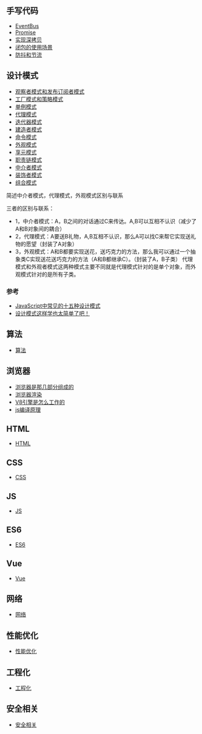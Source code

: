 ## 手写代码
- [EventBus](./手写代码/实现EventBus.md)
- [Promise](./手写代码/实现最简单的Promise.md)
- [实现深拷贝](./手写代码/实现深拷贝.md)
- [闭包的使用场景](./手写代码/闭包的使用场景.md)
- [防抖和节流](./手写代码/防抖和节流.md)

## 设计模式

- [观察者模式和发布订阅者模式](./设计模式/观察者模式和发布订阅者模式.md)
- [工厂模式和策略模式](./设计模式/工厂模式和策略模式.md)
- [单例模式](./设计模式/单例模式.md)
- [代理模式](./设计模式/代理模式.md)
- [迭代器模式](./设计模式/迭代器模式.md)
- [建造者模式](./设计模式/建造者模式.md)
- [命令模式](./设计模式/命令模式.md)
- [外观模式](./设计模式/外观模式.md)
- [享元模式](./设计模式/享元模式.md)
- [职责链模式](./设计模式/职责链模式.md)
- [中介者模式](./设计模式/中介者模式.md)
- [装饰者模式](./设计模式/装饰者模式.md)
- [组合模式](./设计模式/组合模式.md)

简述中介者模式，代理模式，外观模式区别与联系

三者的区别与联系：
- 1，中介者模式：A，B之间的对话通过C来传达。A,B可以互相不认识（减少了A和B对象间的耦合）
- 2，代理模式：A要送B礼物，A,B互相不认识，那么A可以找C来帮它实现送礼物的愿望（封装了A对象）
- 3，外观模式：A和B都要实现送花，送巧克力的方法，那么我可以通过一个抽象类C实现送花送巧克力的方法（A和B都继承C）。（封装了A，B子类）
代理模式和外观者模式这两种模式主要不同就是代理模式针对的是单个对象，而外观模式针对的是所有子类。

### 参考

- [JavaScript中常见的十五种设计模式](https://www.cnblogs.com/imwtr/p/9451129.html#o13)
- [设计模式这样学也太简单了吧！](https://juejin.cn/post/6953423646664687652#heading-47)

## 算法

- [算法](./算法/深度优先与广度优先.md)

## 浏览器
- [浏览器是那几部分组成的](./浏览器/浏览器是那几部分组成的.md)
- [浏览器渲染](./浏览器/浏览器渲染.md)
- [V8引擎是怎么工作的](./浏览器/V8引擎是怎么工作的.md)
- [js编译原理](./浏览器/js编译原理.md)

## HTML
- [HTML](./HTML/index.md)

## CSS
- [CSS](./CSS/index.md)

## JS
- [JS](./JS/index.md)

## ES6
- [ES6](./ES6/index.md)

## Vue
- [Vue](./Vue/index.md)

## 网络
- [网络](./网络/index.md)

## 性能优化
- [性能优化](./性能优化/index.md)

## 工程化
- [工程化](./工程化/index.md)

## 安全相关
- [安全相关](./安全相关.md)
